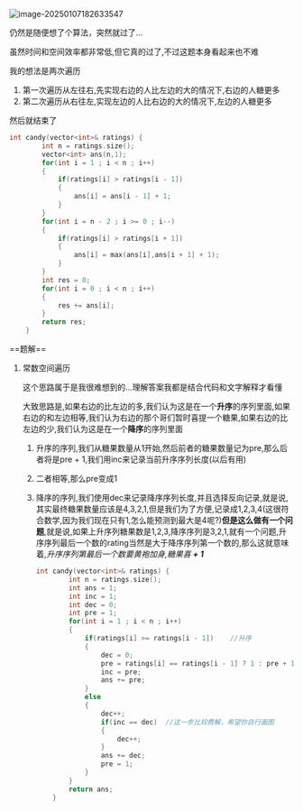 ![image-20250107182633547](D:\Practice\daily(interview)\135分发糖果.assets\image-20250107182633547.png)

仍然是随便想了个算法，突然就过了...

虽然时间和空间效率都非常低,但它真的过了,不过这题本身看起来也不难

我的想法是两次遍历

1. 第一次遍历从左往右,先实现右边的人比左边的大的情况下,右边的人糖更多
2. 第二次遍历从右往左,实现左边的人比右边的大的情况下,左边的人糖更多

然后就结束了

```c++
int candy(vector<int>& ratings) {
        int n = ratings.size();
        vector<int> ans(n,1);
        for(int i = 1 ; i < n ; i++)
        {
            if(ratings[i] > ratings[i - 1])
            {
                ans[i] = ans[i - 1] + 1;
            }
        }
        for(int i = n - 2 ; i >= 0 ; i--)
        {
            if(ratings[i] > ratings[i + 1])
            {
                ans[i] = max(ans[i],ans[i + 1] + 1);
            }
        }
        int res = 0;
        for(int i = 0 ; i < n ; i++)
        {
            res += ans[i];
        }
        return res;
    }
```



==题解==

1. 常数空间遍历

   这个思路属于是我很难想到的...理解答案我都是结合代码和文字解释才看懂

   大致思路是,如果右边的比左边的多,我们认为这是在一个**升序**的序列里面,如果右边的和左边相等,我们认为右边的那个哥们暂时喜提一个糖果,如果右边的比左边的少,我们认为这是在一个**降序**的序列里面

   1. 升序的序列,我们从糖果数量从1开始,然后前者的糖果数量记为pre,那么后者将是pre + 1,我们用inc来记录当前升序序列长度(以后有用)

   2. 二者相等,那么pre变成1

   3. 降序的序列,我们使用dec来记录降序序列长度,并且选择反向记录,就是说,其实最终糖果数量应该是4,3,2,1,但是我们为了方便,记录成1,2,3,4(这很符合数学,因为我们现在只有1,怎么能预测到最大是4呢?)**但是这么做有一个问题**,就是说,如果上升序列糖果数是1,2,3,降序序列是3,2,1,就有一个问题,升序序列最后一个数的rating当然是大于降序序列第一个数的,那么这就意味着,*升序序列第最后一个数要黄袍加身,糖果喜 **+ 1***

      ```c++
      int candy(vector<int>& ratings) {
              int n = ratings.size();
              int ans = 1;
              int inc = 1;
              int dec = 0;
              int pre = 1;
              for(int i = 1 ; i < n ; i++)
              {
                  if(ratings[i] >= ratings[i - 1])    //升序  
                  {
                      dec = 0;
                      pre = ratings[i] == ratings[i - 1] ? 1 : pre + 1;
                      inc = pre;
                      ans += pre;
                  }
                  else
                  {
                      dec++;
                      if(inc == dec)  //这一步比较费解，希望你自行画图
                      {
                          dec++;
                      }
                      ans += dec;
                      pre = 1;
                  }
              }
              return ans;
          }
      ```

      

